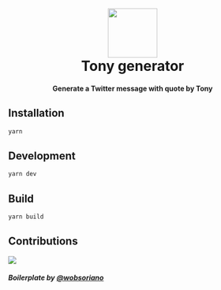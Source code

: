 <h1 align="center">
	<img src="https://pbs.twimg.com/profile_images/1485264657069838340/FtPH3XZf_400x400.jpg" width="100px;" />
	<br/>
	Tony generator
</h1>

<h4 align="center">
	Generate a Twitter message with quote by Tony
</h4>

## Installation

```sh
yarn
```

## Development

```sh
yarn dev
```

## Build

```sh
yarn build
```

## Contributions

<a href="https://github.com/viniciushvc/tony-generator/graphs/contributors">
  <img src="https://contrib.rocks/image?repo=viniciushvc/tony-generator" />
</a>

<br/>

##### Boilerplate by <a href="https://github.com/wobsoriano/vite-react-tailwind-starter" target="_blank">@wobsoriano</a>

